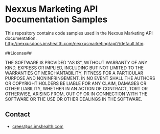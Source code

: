 # Nexxus Marketing API Documentation Samples #

This repository contains code samples used in the Nexxus Marketing API documentation.
http://nexxusdocs.imshealth.com/nexxusmarketing/api2/default.htm.

##License##

THE SOFTWARE IS PROVIDED "AS IS", WITHOUT WARRANTY OF ANY KIND, EXPRESS OR
IMPLIED, INCLUDING BUT NOT LIMITED TO THE WARRANTIES OF MERCHANTABILITY,
FITNESS FOR A PARTICULAR PURPOSE AND NONINFRINGEMENT. IN NO EVENT SHALL THE
AUTHORS OR COPYRIGHT HOLDERS BE LIABLE FOR ANY CLAIM, DAMAGES OR OTHER
LIABILITY, WHETHER IN AN ACTION OF CONTRACT, TORT OR OTHERWISE, ARISING FROM,
OUT OF OR IN CONNECTION WITH THE SOFTWARE OR THE USE OR OTHER DEALINGS IN THE
SOFTWARE.

## Contact ##

* crees@us.imshealth.com